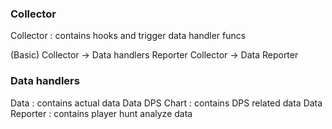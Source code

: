 
### Collector
Collector : contains hooks and trigger data handler funcs

(Basic) Collector -> Data handlers
Reporter Collector -> Data Reporter

### Data handlers
Data : contains actual data
Data DPS Chart : contains DPS related data
Data Reporter : contains player hunt analyze data
